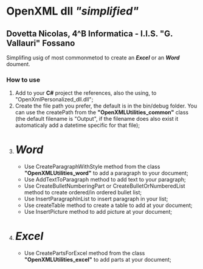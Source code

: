 # OpenXML dll *"simplified"*
## Dovetta Nicolas, 4^B Informatica - I.I.S. "G. Vallauri" Fossano

Simplifing usig of most commonmetod to create an *__Excel__* or an *__Word__* doument.

### How to use
1. Add to your __C#__ project the references, also the using, to "OpenXmlPersonalized_dll.dll";
2. Create the file path you prefer, the default is in the bin/debug folder. You can use the createPath from
   the **"OpenXMLUtilities_common"** class (the default filename is "Output", if the filename does also exist it automaticaly add a datetime specific for that file);
3. # *Word*
    * Use CreateParagraphWithStyle method from the class **"OpenXMLUtilities_word"** to add a paragraph to your document;
    * Use AddTextToParagraph method to add text to your paragraph;
    * Use CreateBulletNumberingPart or CreateBulletOrNumberedList method to create ordered/in ordered bullet list;
    * Use InsertParagraphInList to insert paragraph in your list;
    * Use createTable method to create a table to add at your document;
    * Use InsertPicture method to add picture at your document;
4. # *Excel*
    * Use CreatePartsForExcel method from the class **"OpenXMLUtilities_excel"** to add parts at your document;